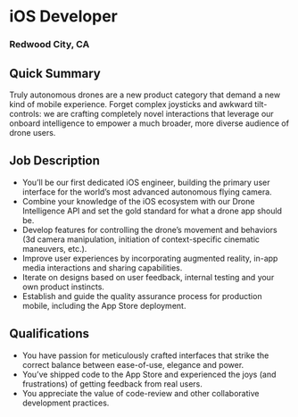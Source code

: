 # iOS Developer
### Redwood City, CA

## Quick Summary
Truly autonomous drones are a new product category that demand a new kind of mobile experience. Forget complex joysticks and awkward tilt-controls: we are crafting completely novel interactions that leverage our onboard intelligence to empower a much broader, more diverse audience of drone users.

## Job Description
+	You’ll be our first dedicated iOS engineer, building the primary user interface for the world’s most advanced autonomous flying camera.
+	Combine your knowledge of the iOS ecosystem with our Drone Intelligence API and set the gold standard for what a drone app should be.
+	Develop features for controlling the drone’s movement and behaviors (3d camera manipulation, initiation of context-specific cinematic maneuvers, etc.).
+	Improve user experiences by incorporating augmented reality, in-app media interactions and sharing capabilities.
+	Iterate on designs based on user feedback, internal testing and your own product instincts.
+	Establish and guide the quality assurance process for production mobile, including the App Store deployment.

## Qualifications
+	You have passion for meticulously crafted interfaces that strike the correct balance between ease-of-use, elegance and power.
+	You’ve shipped code to the App Store and experienced the joys (and frustrations) of getting feedback from real users.
+	You appreciate the value of code-review and other collaborative development practices.
